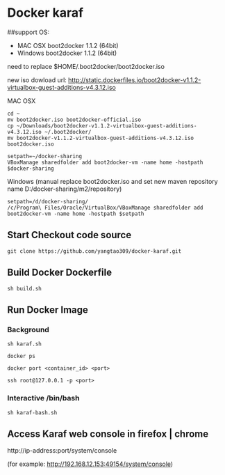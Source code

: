 # Docker karaf

##support
  OS: 
  * MAC OSX boot2docker 1.1.2 (64bit)
  * Windows boot2docker 1.1.2 (64bit)
  
  need to replace $HOME/.boot2docker/boot2docker.iso 
  
  new iso dowload url: http://static.dockerfiles.io/boot2docker-v1.1.2-virtualbox-guest-additions-v4.3.12.iso
 
 MAC OSX
 ```
 cd ~
 mv boot2docker.iso boot2docker-official.iso
 cp ~/Downloads/boot2docker-v1.1.2-virtualbox-guest-additions-v4.3.12.iso ~/.boot2docker/
 mv boot2docker-v1.1.2-virtualbox-guest-additions-v4.3.12.iso boot2docker.iso 
 
 setpath=~/docker-sharing
 VBoxManage sharedfolder add boot2docker-vm -name home -hostpath $docker-sharing
 ```

 Windows (manual replace boot2docker.iso and set new maven repository name D:/docker-sharing/m2/repository)
 ```
 setpath=/d/docker-sharing/
 /c/Program\ Files/Oracle/VirtualBox/VBoxManage sharedfolder add boot2docker-vm -name home -hostpath $setpath
 ```
 
## Start Checkout code source
 
```
git clone https://github.com/yangtao309/docker-karaf.git
```

## Build Docker Dockerfile

```
sh build.sh
```

## Run Docker Image

### Background
```
sh karaf.sh

docker ps 

docker port <container_id> <port>

ssh root@127.0.0.1 -p <port>
```
### Interactive /bin/bash

```
sh karaf-bash.sh
```

## Access Karaf web console in firefox | chrome 

http://ip-address:port/system/console

(for example: http://192.168.12.153:49154/system/console)

